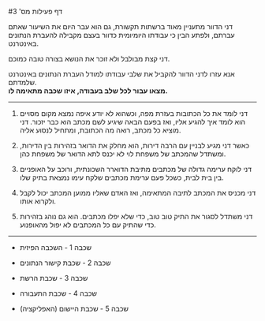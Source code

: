 #דף פעילות מס' 3

דני הדוור מתעניין מאוד ברשתות תקשורת, גם הוא עבר היום את השיעור שאתם עברתם, ולפתע הבין כי עבודתו היומיומית כדוור בעצם מקבילה להעברת הנתונים באינטרנט.

דני קצת מבולבל ולא זוכר את הנושא בצורה טובה כמוכם.

אנא עזרו לדני הדוור להקביל את שלבי עבודתו למודל העברת הנתונים באינטרנט שלמדתם.  
**מצאו עבור לכל שלב בעבודה, איזו שכבה מתאימה לו.** 

---

1. דני לומד את כל הכתובות בעזרת מפה, וכשהוא לא יודע איפה נמצא מקום מסויים הוא לומד איך להגיע אליו, ואז 
בפעם הבאה שיגיע לשם מכתב הוא כבר יזכור. דני מוציא כל מכתב, רואה מה הכתובת, ומתחיל לנסוע אליה.
2. כאשר דני מגיע לבניין עם הרבה דירות, הוא מחלק את הדואר בזהירות בין הדירות, ומשתדל שהמכתב של משפחת לוי לא יכנס לתא הדואר של משפחת כהן.
3. דני לוקח ערימה גדולה של מכתבים מתיבת הדוארר השכונתית, ורוכב על האופניים בין בית לבית, כשכל פעם ערימת מכתבים שלקח עימו נמצאת בתיק שלו.
4. דני מכניס את המכתב לתיבה המתאימה, ואז האדם שאליו ממוען המכתב יכול לקבל ולקרוא אותו.
5. דני משתדל לסגור את התיק טוב טוב, כדי שלא יפלו מכתבים. הוא גם נוהג בזהירות כדי שהתיק עם כל המכתבים לא יפול מהאופנוע.
---
 * שכבה 1 - השכבה הפיזית

 * שכבה 2 - שכבת קישור הנתונים

 * שכבה 3 - שכבת הרשת

 * שכבה 4 - שכבת התעבורה

 * שכבה 5 - שכבת היישום (האפליקציה)
